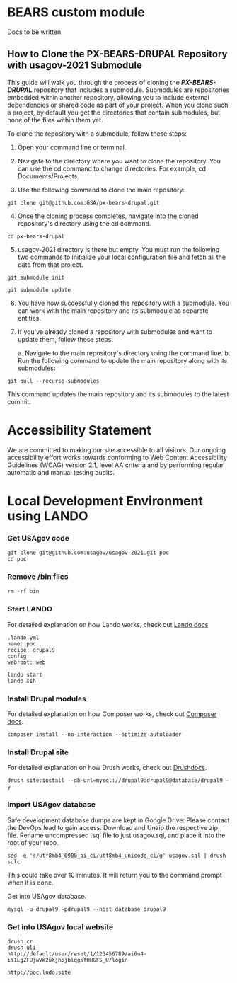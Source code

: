 # BEARS custom module

Docs to be written

## How to Clone the PX-BEARS-DRUPAL Repository with usagov-2021 Submodule
This guide will walk you through the process of cloning the ***PX-BEARS-DRUPAL*** repository that includes a submodule. Submodules are repositories embedded within another repository, allowing you to include external dependencies or shared code as part of your project. When you clone such a project, by default you get the directories that contain submodules, but none of the files within them yet.

To clone the repository with a submodule, follow these steps:

1. Open your command line or terminal.

2. Navigate to the directory where you want to clone the repository. You can use the cd command to change directories. For example, cd Documents/Projects.

3. Use the following command to clone the main repository:

```git clone git@github.com:GSA/px-bears-drupal.git```

4. Once the cloning process completes, navigate into the cloned repository's directory using the cd command.

```cd px-bears-drupal```

5. usagov-2021 directory is there but empty. You must run the following two commands to initialize your local configuration file and fetch all the data from that project.

```git submodule init```

```git submodule update```

6. You have now successfully cloned the repository with a submodule. You can work with the main repository and its submodule as separate entities.

7. If you've already cloned a repository with submodules and want to update them, follow these steps:

    a. Navigate to the main repository's directory using the command line.
    b. Run the following command to update the main repository along with its submodules:
     
```git pull --recurse-submodules```

This command updates the main repository and its submodules to the latest commit.

# Accessibility Statement

We are committed to making our site accessible to all visitors. Our ongoing accessibility effort works towards conforming to Web Content Accessibility Guidelines (WCAG) version 2.1, level AA criteria and by performing regular automatic and manual testing audits.

# Local Development Environment using LANDO

### Get USAgov code
```
git clone git@github.com:usagov/usagov-2021.git poc
cd poc`
```

### Remove /bin files
```
rm -rf bin
```

### Start LANDO
For detailed explanation on how Lando works, check out [Lando docs](https://docs.lando.dev/drupal/getting-started.html).
```
.lando.yml
name: poc
recipe: drupal9
config:
webroot: web
```
```
lando start
lando ssh
```

### Install Drupal modules
For detailed explanation on how Composer works, check out [Composer docs](https://getcomposer.org/doc/00-intro.md).
```
composer install --no-interaction --optimize-autoloader
```

### Install Drupal site
For detailed explanation on how Drush works, check out [Drushdocs](https://www.drush.org/11.x/).
```
drush site:install --db-url=mysql://drupal9:drupal9@database/drupal9 -y
```

### Import USAgov database

Safe development database dumps are kept in Google Drive:
Please contact the DevOps lead to gain access.
Download and Unzip the respective zip file.
Rename uncompressed .sql file to just usagov.sql, and place it into the root of your repo.


```
sed -e 's/utf8mb4_0900_ai_ci/utf8mb4_unicode_ci/g' usagov.sql | drush sqlc
```
This could take over 10 minutes. It will return you to the command prompt when it is done.

Get into USAgov database.
```
mysql -u drupal9 -pdrupal9 --host database drupal9
```

### Get into USAgov local website
```
drush cr
drush uli
http://default/user/reset/1/123456789/ai6u4-iY1LgZFUjwVW2uXjh5jblqgsfUHGFS_U/login

http://poc.lndo.site
```